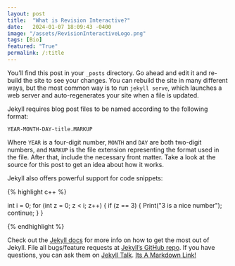 ```yaml
---
layout: post
title:  "What is Revision Interactive?"
date:   2024-01-07 18:09:43 -0400
image: "/assets/RevisionInteractiveLogo.png"
tags: [Bio]
featured: "True"
permalink: /:title
---  
```

You’ll find this post in your `_posts` directory. Go ahead and edit it and re-build the site to see your changes. You can rebuild the site in many different ways, but the most common way is to run `jekyll serve`, which launches a web server and auto-regenerates your site when a file is updated.

Jekyll requires blog post files to be named according to the following format:

`YEAR-MONTH-DAY-title.MARKUP`

Where `YEAR` is a four-digit number, `MONTH` and `DAY` are both two-digit numbers, and `MARKUP` is the file extension representing the format used in the file. After that, include the necessary front matter. Take a look at the source for this post to get an idea about how it works.

Jekyll also offers powerful support for code snippets:

{% highlight c++ %}

int i = 0;
for (int z = 0; z < i; z++)
{
      if (z == 3)
      {
            Print("3 is a nice number");
            continue;
      }
}

{% endhighlight %}

Check out the [Jekyll docs][jekyll-docs] for more info on how to get the most out of Jekyll. File all bugs/feature requests at [Jekyll’s GitHub repo][jekyll-gh]. If you have questions, you can ask them on [Jekyll Talk][jekyll-talk]. [Its A Markdown Link!]

[jekyll-docs]: https://jekyllrb.com/docs/home
[jekyll-gh]:   https://github.com/jekyll/jekyll
[jekyll-talk]: https://talk.jekyllrb.com/

[Its A Markdown Link!]: https://twitter.com/Shesh_Gaur

<!-- <nav>
        <ul>
            <li><a href="#section1" target="_parent">First Section</a></li>
            <li><a href="#section2" target="_parent">Second Section</a></li>
            ...more...
        </ul>
</nav>

<div>
        <section id="section1">
            <h1>First Section</h1>
            <p>...more...</p>
        </section>
        <section id="section2">
            <h1>Second Section</h1>
            <p>...more...</p>
        </section>
        ...more...
 </div> -->